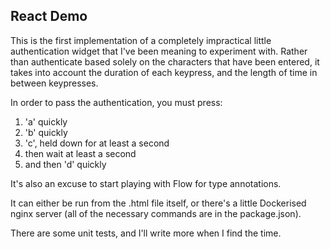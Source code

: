 ## React Demo ##
This is the first implementation of a completely impractical little authentication widget that I've been meaning to experiment with. Rather than authenticate based solely on the characters that have been entered, it takes into account the duration of each keypress, and the length of time in between keypresses. 

In order to pass the authentication, you must press:  
1. 'a' quickly  
2. 'b' quickly  
3. 'c', held down for at least a second  
4. then wait at least a second  
5. and then 'd' quickly

It's also an excuse to start playing with Flow for type annotations.

It can either be run from the .html file itself, or there's a little Dockerised nginx server (all of the necessary commands are in the package.json).

There are some unit tests, and I'll write more when I find the time.
